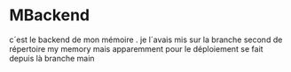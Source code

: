 # MBackend
c´est le backend de mon mémoire . je l´avais mis sur la branche second de répertoire my memory mais apparemment pour le déploiement se fait depuis là branche main 
